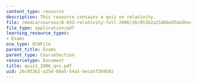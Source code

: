 ```yaml
---
content_type: resource
description: This resource contains a quiz on relativity.
file: /media/courses/8-033-relativity-fall-2006/26c953b2a25d60a554a5beca5f369592_quiz1_2006_qns.pdf
file_type: application/pdf
learning_resource_types:
- Exams
ocw_type: OCWFile
parent_title: Exams
parent_type: CourseSection
resourcetype: Document
title: quiz1_2006_qns.pdf
uid: 26c953b2-a25d-60a5-54a5-beca5f369592
---
```

